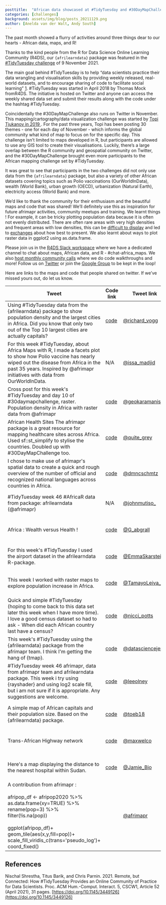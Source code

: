 ```yaml
---
posttitle:  "African data showcased at #TidyTuesday and #30DayMapChallenge"
categories: [challenges]
background: assets/img/blog/posts_20211129.png
author: [Anelda van der Walt, Andy South]
---
```


The past month showed a flurry of activities around three things dear to our hearts - African data, maps, and R!

Thanks to the kind people from the R for Data Science Online Learning Community (R4DS), our `{afrilearndata}` package was featured in the [#TidyTuesday challenge]([https://github.com/rfordatascience/tidytuesday/blob/master/data/2021/2021-11-09/readme.md](https://github.com/rfordatascience/tidytuesday/blob/master/data/2021/2021-11-09/readme.md)) of 9 November 2021.

The main goal behind #TidyTuesday is to help “data scientists practice their data wrangling and visualisation skills by providing weekly released, real-world datasets, and to encourage sharing of code to facilitate social learning” [1]([http://nischalshrestha.me/docs/tidytuesday.pdf](http://nischalshrestha.me/docs/tidytuesday.pdf)).
#TidyTuesday was started in April 2018 by Thomas Mock fromR4DS. The initiative is hosted on Twitter and anyone can access the weekly shared data set and submit their results along with the code under the hashtag #TidyTuesday.

Coincidentally the #30DayMapChallenge also runs on Twitter in November. This mapping/cartography/data visualization challenge was started by [Topi Tjukanov in 2019 ]([https://github.com/tjukanovt/30DayMapChallenge](https://github.com/tjukanovt/30DayMapChallenge)). For the past three years, Topi has been posting 30 themes - one for each day of November - which informs the global community what kind of map to focus on for the specific day. This challenge isn’t limited to maps developed in R, but participants are allowed to use any GIS tool to create their visualisations. Luckily, there’s a large overlap between the R community and geospatial community on Twitter, and the #30DayMapChallenge brought even more participants to the African mapping challenge set by #TidyTuesday.

It was great to see that participants in the two challenges did not only use data from the `{afrilearndata}` package, but also a variety of other African datasets covering topics such as Polio vaccinations (OurWorldInData), wealth (World Bank), urban growth (OECD), urbanization (Natural Earth), electricity access (World Bank) and more.

We’d like to thank the community for their enthusiasm and the beautiful maps and code that was shared! We’ll definitely use this as inspiration for future afrimapr activities, community meetups and training. We learnt things ! For example, it can be tricky plotting population data because it is often not evenly distributed. There are often rare areas with very high densities and frequent areas with low densities, this can be [difficult to display](https://twitter.com/geokaramanis/status/1458675132625530881?s=20) and led to [exchanges](https://twitter.com/afrimapr/status/1458790462916018186?s=20) about how best to present. We also learnt about ways to plot raster data in ggplot2 using as.data.frame.

Please join us in the [R4DS Slack workspace](http://r4ds.io/join) where we have a dedicated channel to chat about maps, African data, and R - #chat-africa_maps. We also [host monthly community calls](http://afrimapr.org/blog/2021/afrimapr-community-meetups/) where we do code walkthroughs and more! Follow us on [Twitter](https://twitter.com/afrimapr) or join the [Google Group](https://groups.google.com/g/afrimapr) to be kept in the loop!

Here are links to the maps and code that people shared on twitter. If we’ve missed yours out, do let us know.

| Tweet | Code link | Tweet link | Map image *(click to enlarge)* | 
| --- | --- | --- | --- |
| Using #TidyTuesday data from the {afrilearndata} package to show population density and the largest cities in Africa. Did you know that only two out of the Top 10 largest cities are actually capitals? | [code](https://github.com/richardvogg/30DayMapChallenge21/tree/master/day10_raster) | [@richard_vogg](https://twitter.com/richard_vogg/status/1458712338023038976?s=20) | [![]({{ site.baseurl }}/assets/img/blog/posts_20211129_1t.png)]({{ site.baseurl }}/assets/img/blog/posts_20211129_1.png) | 
| For this week #TidyTuesday, about Africa Maps with R, I made a facets plot to show how Polio vaccine has nearly wiped out the disease from Africa in the past 35 years. Inspired by @afrimapr initiatives with data from OurWorldInData. |N/A| [@issa_madjid](https://twitter.com/issa_madjid/status/1458199645801357318) | [![]({{ site.baseurl }}/assets/img/blog/posts_20211129_2t.jpeg)]({{ site.baseurl }}/assets/img/blog/posts_20211129_2.jpeg) | 
| Cross post for this week's #TidyTuesday and day 10 of #30daymapchallenge, raster. Population density in Africa with raster data from @afrimapr | [code](https://github.com/gkaramanis/30DayMapChallenge/blob/main/2021/10-raster/10-raster-afrimapr.R) | [@geokaramanis](https://twitter.com/geokaramanis/status/1458495769217060878?s=20) | [![]({{ site.baseurl }}/assets/img/blog/posts_20211129_3t.png)]({{ site.baseurl }}/assets/img/blog/posts_20211129_3.png)  | 
| African Health Sites The afrimapr package is a great resource for mapping healthcare sites across Africa. Used sf::st_simplify to stylise the countries. Doubled up with #30DayMapChallenge too. | [code](https://pastebin.com/He7Cgz1d) | [@quite_grey](https://twitter.com/quite_grey/status/1458206874550083585?s=20) | [![]({{ site.baseurl }}/assets/img/blog/posts_20211129_4t.jpeg)]({{ site.baseurl }}/assets/img/blog/posts_20211129_4.jpeg) | 
| I chose to make use of afrimapr's spatial data to create a quick and rough overview of the number of official and recognized national languages across countries in Africa. | [code](https://github.com/dosc91/TidyTuesday/blob/main/21_11_09/tidycode_21_11_09.R) | [@dmncschmtz](https://twitter.com/dmncschmtz/status/1458488069347291154?s=20) | [![]({{ site.baseurl }}/assets/img/blog/posts_20211129_5t.png)]({{ site.baseurl }}/assets/img/blog/posts_20211129_5.png)| 
| #TidyTuesday week 46 #AfricaR data from package: afrilearndata (@afrimapr) | N/A | [@johnmutiso_](https://twitter.com/johnmutiso_/status/1458180186411880449?s=20) | [![]({{ site.baseurl }}/assets/img/blog/posts_20211129_6t.jpeg)]({{ site.baseurl }}/assets/img/blog/posts_20211129_6.jpeg) | 
| Africa : Wealth versus Health ! | [code](https://github.com/guigui351/tidytuesday/tree/main/2021/2021-Week46) | [@G_abgrall](https://twitter.com/G_abgrall/status/1460146213269999622?s=20) | [![]({{ site.baseurl }}/assets/img/blog/posts_20211129_7t.jpeg)]({{ site.baseurl }}/assets/img/blog/posts_20211129_7.jpeg) | 
| For this week's #TidyTuesday I used the airport dataset in the afrilearndata R-package. | [code](https://github.com/emmaSkarstein/tidytuesday/blob/master/R/2021week46_afrilearndata.R) | [@EmmaSkarstein](https://twitter.com/EmmaSkarstein/status/1459230194489823238?s=20) | [![]({{ site.baseurl }}/assets/img/blog/posts_20211129_8t.jpeg)]({{ site.baseurl }}/assets/img/blog/posts_20211129_8t.jpeg) | 
| This week I worked with raster maps to explore population increase in Africa. | [code](https://github.com/TamayoLeivaJ/TidyTuesday/blob/gh-pages/2021/2021_Week_046/2021_Week_046.R) | [@TamayoLeiva_J](https://twitter.com/TamayoLeiva_J/status/1458866430968045578?s=20) | [![]({{ site.baseurl }}/assets/img/blog/posts_20211129_9t.jpeg)]({{ site.baseurl }}/assets/img/blog/posts_20211129_9.jpeg) | 
| Quick and simple #TidyTuesday (hoping to come back to this data set later this week when I have more time). I love a good census dataset so had to ask - When did each African country last have a census? | [code](https://github.com/NicciPotts/tidytuesday/blob/main/africacensus.R) | [@nicci_potts](https://twitter.com/nicci_potts/status/1458180636401864716?s=20) | [![]({{ site.baseurl }}/assets/img/blog/posts_20211129_10t.png)]({{ site.baseurl }}/assets/img/blog/posts_20211129_10.png) | 
| This week's #TidyTuesday using the {afrilearndata} package from the afrimapr team. I think I'm getting the hang of {tmap}. | [code](https://github.com/jennschilling/tidytuesday-2021/blob/main/2021-11-09/2021-11-09.R) | [@datasciencejenn](https://twitter.com/datasciencejenn/status/1458543798074499076?s=20) | [![]({{ site.baseurl }}/assets/img/blog/posts_20211129_11t.png)]({{ site.baseurl }}/assets/img/blog/posts_20211129_11.png) | 
| #TidyTuesday week 46 afrimapr, data from afrimapr team and afrilearndata package. This week i try using {rayshader} and using log2 scale fill, but i am not sure if it is appropriate. Any suggestions are welcome. | [code](https://gist.github.com/leeolney3/42136706577583bfb1543de4fafd1d8b) | [@leeolney](https://twitter.com/leeolney3/status/1457888365198680068?s=20) | [![]({{ site.baseurl }}/assets/img/blog/posts_20211129_12t.jpeg)]({{ site.baseurl }}/assets/img/blog/posts_20211129_12.jpeg) | 
| A simple map of African capitals and their population size. Based on the {afrilearndata} package. | [code](https://github.com/toebR/Tidy-Tuesday/tree/master/afrilearndata) | [@toeb18](https://twitter.com/toeb18/status/1458418638822776835?s=20) | [![]({{ site.baseurl }}/assets/img/blog/posts_20211129_13t.jpeg)]({{ site.baseurl }}/assets/img/blog/posts_20211129_13.jpeg) | 
| Trans-African Highway network | [code](https://github.com/maxwelco/TidyTuesday/blob/master/2021/week_46-afmap/week-46.Rmd) | [@maxwelco](https://twitter.com/maxwelco/status/1458223817856323591?s=20) | [![]({{ site.baseurl }}/assets/img/blog/posts_20211129_14t.jpeg)]({{ site.baseurl }}/assets/img/blog/posts_20211129_14.jpeg) |
| Here's a map displaying the distance to the nearest hospital within Sudan. | [code](https://github.com/HudsonJamie/tidy_tuesday/tree/main/2021/week_46) | [@Jamie_Bio](https://twitter.com/Jamie_Bio/status/1458220856258277376?s=20) | [![]({{ site.baseurl }}/assets/img/blog/posts_20211129_15t.jpeg)]({{ site.baseurl }}/assets/img/blog/posts_20211129_15.jpeg) | 
| A contribution from afrimapr :<br/><br/> afripop_df <- afripop2020 %>% <br/> as.data.frame(xy=TRUE) %>% <br/> rename(pop=3) %>% <br/> filter(!is.na(pop)) <br/><br/>ggplot(afripop_df)+ <br/> geom_tile(aes(x,y,fill=pop))+ <br/> scale_fill_viridis_c(trans='pseudo_log')+ <br/> coord_fixed()  || [@afrimapr](https://twitter.com/afrimapr/status/1458790462916018186?s=20) | [![]({{ site.baseurl }}/assets/img/blog/posts_20211129_16t.png)]({{ site.baseurl }}/assets/img/blog/posts_20211129_16.png) | 

## References

Nischal Shrestha, Titus Barik, and Chris Parnin. 2021. Remote, but Connected: How #TidyTuesday Provides an Online Community of Practice for Data Scientists. Proc. ACM Hum.-Comput. Interact. 5, CSCW1, Article 52 (April 2021), 31 pages. [https://doi.org/10.1145/3449126](https://doi.org/10.1145/3449126)




